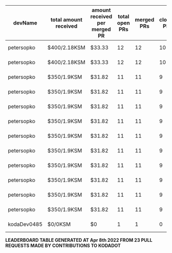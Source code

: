 | devName | total amount received |  amount received per merged PR | total open PRs | merged PRs | closed PRs | linesAdded to linesRemoved | commits merged | total commentCount | comments per PR | resolvedIssues to numOfOpenPr | last transaction  |
|-|-|-|-|-|-|-|-|-|-|-|-|  
| petersopko | $400/2.18KSM | $33.33 | 12 | 12 | 10 | 11/12 | 11 | 1 | 0.08 | undefined/12 |[Link to last transaction](https://kusama.subscan.io/extrinsic/0x8220eacad05f9d04b1f1b3d3daf1e752d021ec93dc5e1a85f580eca64401a8db) |
| petersopko | $400/2.18KSM | $33.33 | 12 | 12 | 10 | 11/12 | 11 | 1 | 0.08 | undefined/12 |[Link to last transaction](https://kusama.subscan.io/extrinsic/0x8220eacad05f9d04b1f1b3d3daf1e752d021ec93dc5e1a85f580eca64401a8db) |
| petersopko | $350/1.9KSM | $31.82 | 11 | 11 | 9 | 10/11 | 10 | null | 0 | undefined/11 |[Link to last transaction](https://kusama.subscan.io/extrinsic/0x8220eacad05f9d04b1f1b3d3daf1e752d021ec93dc5e1a85f580eca64401a8db) |
| petersopko | $350/1.9KSM | $31.82 | 11 | 11 | 9 | 10/11 | 10 | null | 0 | undefined/11 |[Link to last transaction](https://kusama.subscan.io/extrinsic/0x8220eacad05f9d04b1f1b3d3daf1e752d021ec93dc5e1a85f580eca64401a8db) |
| petersopko | $350/1.9KSM | $31.82 | 11 | 11 | 9 | 10/11 | 10 | null | 0 | undefined/11 |[Link to last transaction](https://kusama.subscan.io/extrinsic/0x8220eacad05f9d04b1f1b3d3daf1e752d021ec93dc5e1a85f580eca64401a8db) |
| petersopko | $350/1.9KSM | $31.82 | 11 | 11 | 9 | 10/11 | 10 | null | 0 | undefined/11 |[Link to last transaction](https://kusama.subscan.io/extrinsic/0x8220eacad05f9d04b1f1b3d3daf1e752d021ec93dc5e1a85f580eca64401a8db) |
| petersopko | $350/1.9KSM | $31.82 | 11 | 11 | 9 | 10/11 | 10 | null | 0 | undefined/11 |[Link to last transaction](https://kusama.subscan.io/extrinsic/0x8220eacad05f9d04b1f1b3d3daf1e752d021ec93dc5e1a85f580eca64401a8db) |
| petersopko | $350/1.9KSM | $31.82 | 11 | 11 | 9 | 10/11 | 10 | null | 0 | undefined/11 |[Link to last transaction](https://kusama.subscan.io/extrinsic/0x8220eacad05f9d04b1f1b3d3daf1e752d021ec93dc5e1a85f580eca64401a8db) |
| petersopko | $350/1.9KSM | $31.82 | 11 | 11 | 9 | 10/11 | 10 | null | 0 | undefined/11 |[Link to last transaction](https://kusama.subscan.io/extrinsic/0x8220eacad05f9d04b1f1b3d3daf1e752d021ec93dc5e1a85f580eca64401a8db) |
| petersopko | $350/1.9KSM | $31.82 | 11 | 11 | 9 | 10/11 | 10 | null | 0 | undefined/11 |[Link to last transaction](https://kusama.subscan.io/extrinsic/0x8220eacad05f9d04b1f1b3d3daf1e752d021ec93dc5e1a85f580eca64401a8db) |
| petersopko | $350/1.9KSM | $31.82 | 11 | 11 | 9 | 10/11 | 10 | null | 0 | undefined/11 |[Link to last transaction](https://kusama.subscan.io/extrinsic/0x8220eacad05f9d04b1f1b3d3daf1e752d021ec93dc5e1a85f580eca64401a8db) |
| petersopko | $350/1.9KSM | $31.82 | 11 | 11 | 9 | 10/11 | 10 | null | 0 | undefined/11 |[Link to last transaction](https://kusama.subscan.io/extrinsic/0x8220eacad05f9d04b1f1b3d3daf1e752d021ec93dc5e1a85f580eca64401a8db) |
| kodaDev0485 | $0/0KSM | $0 | 1 | 1 | 0 | 16/1 | 2 | undefined | NaN | undefined/1 |[Link to last transaction](null) |

 
 **LEADERBOARD TABLE GENERATED AT Apr 8th 2022 FROM 23 PULL REQUESTS MADE BY CONTRIBUTIONS TO KODADOT**